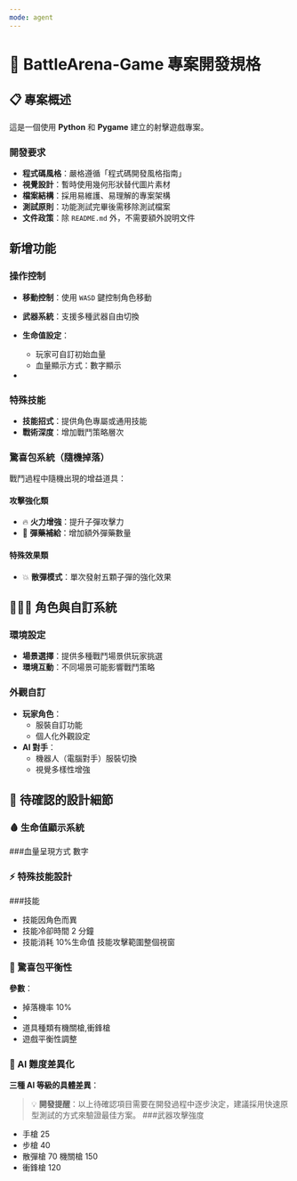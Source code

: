 ```yaml
---
mode: agent
---
```


# 🎯 BattleArena-Game 專案開發規格

## 📋 專案概述

這是一個使用 **Python** 和 **Pygame** 建立的射擊遊戲專案。

### 開發要求

- **程式碼風格**：嚴格遵循「程式碼開發風格指南」
- **視覺設計**：暫時使用幾何形狀替代圖片素材
- **檔案結構**：採用易維護、易理解的專案架構
- **測試原則**：功能測試完畢後需移除測試檔案
- **文件政策**：除 `README.md` 外，不需要額外說明文件

## 新增功能

### 操作控制

- **移動控制**：使用 `WASD` 鍵控制角色移動
- **武器系統**：支援多種武器自由切換
- **生命值設定**：

  - 玩家可自訂初始血量
  - 血量顯示方式：數字顯示

-

### 特殊技能

- **技能招式**：提供角色專屬或通用技能
- **戰術深度**：增加戰鬥策略層次

### 驚喜包系統（隨機掉落）

戰鬥過程中隨機出現的增益道具：

#### 攻擊強化類

- 🔥 **火力增強**：提升子彈攻擊力
- 🎯 **彈藥補給**：增加額外彈藥數量

#### 特殊效果類

- 💥 **散彈模式**：單次發射五顆子彈的強化效果

## 🧑‍🤝‍🧑 角色與自訂系統

### 環境設定

- **場景選擇**：提供多種戰鬥場景供玩家挑選
- **環境互動**：不同場景可能影響戰鬥策略

### 外觀自訂

- **玩家角色**：
  - 服裝自訂功能
  - 個人化外觀設定
- **AI 對手**：
  - 機器人（電腦對手）服裝切換
  - 視覺多樣性增強

## 📌 待確認的設計細節

### 🩸 生命值顯示系統

###血量呈現方式
數字

### ⚡ 特殊技能設計

###技能

- 技能因角色而異
- 技能冷卻時間 2 分鐘
- 技能消耗 10%生命值
  技能攻擊範圍整個視窗

### 🎁 驚喜包平衡性

**參數**：

- 掉落機率 10%
-
- 道具種類有機關槍,衝鋒槍
- 遊戲平衡性調整

### 🤖 AI 難度差異化

**三種 AI 等級的具體差異**：

> 💡 **開發提醒**：以上待確認項目需要在開發過程中逐步決定，建議採用快速原型測試的方式來驗證最佳方案。 ###武器攻擊強度

- 手槍 25
- 步槍 40
- 散彈槍 70
  機關槍 150
- 衝鋒槍 120
